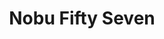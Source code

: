 ---
layout: place
title: Nobu Fifty Seven
permalink: /new-york/new-york/nobu-fifty-seven.html
stateAbbr: NY
stateName: New York
cityName: New York
seo:
  type: restaurant
  links: null
place_id: ChIJPX5iCfpYwokRACnACAf2pJw
photos:
  - name: >-
      places/ChIJPX5iCfpYwokRACnACAf2pJw/photos/AeeoHcKfk37T0l4QVg517La2uqsfA3W9GQzULwT4xWiYu-mPFUpLRm2s-3DQe8JBBjft0RmYfKX3HxbfCZKyXSd_fab7xzg60erwAA1s2fDVMGspjYT7Nx84cFy9R4AnKxu_jQ6pGSsuwizGvZjQVqmn3cKd_fOTtrrASsb7O8bHpXk9IcCeayL-GExGZ5m-BlGz1DShgsycPsmRvasvM9lgk6bGvM5qZisiDQK1-xfEzuILtqiG6zaqBuBb6xULYW31YW6z42akn36AggWmKLibnfGU-QJoDFewoE7gwIeL-jFx4Q
    widthPx: 3822
    heightPx: 2152
    authorAttributions:
      - displayName: Nobu Fifty Seven
        uri: https://maps.google.com/maps/contrib/116430309465432391607
        photoUri: >-
          https://lh3.googleusercontent.com/a-/ALV-UjVW1_enuQcvNnu-Lyf58qg6d_d_2ptziNcmefvF2dMbBZZ96eN-=s100-p-k-no-mo
    flagContentUri: >-
      https://www.google.com/local/imagery/report/?cb_client=maps_api_places.places_api&image_key=!1e10!2sAF1QipOaubTN5VXLuQrFy-WBSEumdQGbdEob69eo3Xmn&hl=en-US
    googleMapsUri: >-
      https://www.google.com/maps/place//data=!3m4!1e2!3m2!1sAF1QipOaubTN5VXLuQrFy-WBSEumdQGbdEob69eo3Xmn!2e10!4m2!3m1!1s0x89c258fa09627e3d:0x9ca4f60708c02900
  - name: >-
      places/ChIJPX5iCfpYwokRACnACAf2pJw/photos/AeeoHcIj_jR7k5dvwXT4kdWLwRXnBBmbiPJ1UNkqCMre_Tr-E0wk7trH2kCw9O0_vsQdcdoZqVbax0ZoEKgHYC3wquXiyVjS05G87VhUZhxolc2BLIOHF4O_JithoAoL574F_GFmK5TLvoC27cIOtv0S4xfovQCHcpvJ0SLqb6xpyfrPn99mChZ857moPfBzJw3pbsjxSXfsxd84vXs3qHTlY0sVaq_osB9e8udCwag4COWk1p1CGNO41VgEAl76eEGo5p5aoGYxe6TmEBhD0YxIes1oSRfDyEQpwQLB4294O_YupFkARW60jbpBGxyD0-80jBYsCLtfslNVImQTMjM7MuVfIFV7auvRCKbw8BeGvBbfGClNSNaPD-LKo6vUv5O4c-vzwOSYG1JPhy-X_Fah5bVgrWIuKvDOy7PwBKketupe-kE
    widthPx: 4800
    heightPx: 3600
    authorAttributions:
      - displayName: Gene Simco
        uri: https://maps.google.com/maps/contrib/117828022743189417040
        photoUri: >-
          https://lh3.googleusercontent.com/a-/ALV-UjVVYrdN5G_0DGMF78Wsp2b5xUSWXx-2sBY2q5FBagajsHs1D2XffQ=s100-p-k-no-mo
    flagContentUri: >-
      https://www.google.com/local/imagery/report/?cb_client=maps_api_places.places_api&image_key=!1e10!2sCIHM0ogKEICAgICJw8zO9wE&hl=en-US
    googleMapsUri: >-
      https://www.google.com/maps/place//data=!3m4!1e2!3m2!1sCIHM0ogKEICAgICJw8zO9wE!2e10!4m2!3m1!1s0x89c258fa09627e3d:0x9ca4f60708c02900
  - name: >-
      places/ChIJPX5iCfpYwokRACnACAf2pJw/photos/AeeoHcKIObg8siUQetZGiQf7y2yu51X6vAuqi2cTKTc1XqcHF3xoDJBmxZEOXo2QiRN-F6vk8t65V7yYOgsUjGGOq5oqvKwdHxtrN-qVrkNySk7xuUwzFdmHe9e-gBQgtcU-e5bZ58tIWX8fIrfLX1Gljb0PwV__IxvgCqTx_KSvNtpDJRWF7fsrRJJeE1sFXdZYJeXAJLyi-tU9TTmZ6M2J4LpR_X5ssptTResBl8JIAeXiLbLT1aW0Rkz3sC5MAU3LN9pAckwTiP2HrpQ2HEP9YCLSqMno6-S6XrLu67XRyVVg65cZ__j0Z3R0SoCM3pNV0g3KyVguwAfcJNV8mhGPOGOFbk8ZNicOhf8l70vPf9gi1SItax4W60yJsS7HAwv1XjDKwjd89yn1p09Uyb7gNpN52FqhD4ol5QyIzGlnBsggRLjQ
    widthPx: 3024
    heightPx: 4032
    authorAttributions:
      - displayName: A E
        uri: https://maps.google.com/maps/contrib/105375776497088242651
        photoUri: >-
          https://lh3.googleusercontent.com/a/ACg8ocL7HxBLpACADVFzXOAdf6oHsO1gamTox0HBEamhGA0WJ1VPFpdS=s100-p-k-no-mo
    flagContentUri: >-
      https://www.google.com/local/imagery/report/?cb_client=maps_api_places.places_api&image_key=!1e10!2sCIHM0ogKEICAgMComOWAzgE&hl=en-US
    googleMapsUri: >-
      https://www.google.com/maps/place//data=!3m4!1e2!3m2!1sCIHM0ogKEICAgMComOWAzgE!2e10!4m2!3m1!1s0x89c258fa09627e3d:0x9ca4f60708c02900
  - name: >-
      places/ChIJPX5iCfpYwokRACnACAf2pJw/photos/AeeoHcL7gtDzebdiT86IE9jDwM463p_8lUwk3c1W2-mR_hRd0ocx1vERQU90_BGmUWni2A03yKBbo8hnS9hDDbV4OD8dSTeeUZnT-5GOLxbcG67VW_Pd49wR-_jQexxpxMZHBeIh3gCWg1XbZhgX9Hy8n77Fu3dcBJCgXhBRykBPd961QbF3N1QYUVtmGg9ArG-L5AJ3n9e_kRoSkEiDlG7Qopleu76Nsp1slBWKTQq_RasI5lLnDmHi-QEAKKeq9p26ye2AgZ6okWosHMfmV6WLmDH4U3QEGLLeu5xUQjCe1MGjea2lg6dGCrhKG3VLKHOEpoiltYtlx5UkVfQ9sphmWwfs9nNQCLo2UtpIOkf2CYuyN1QfdyddM2pD2Vga5bTPLI_fs2wHVqUSCTRrY7TYwQJkP2zrIu8SWTOKH5Z-7DIqY0pB
    widthPx: 2714
    heightPx: 1928
    authorAttributions:
      - displayName: michael langan
        uri: https://maps.google.com/maps/contrib/100822814671845717577
        photoUri: >-
          https://lh3.googleusercontent.com/a-/ALV-UjWR5xi3BOMDhlSLQeAkjyUQDu_0jUeQYxMoXtHHLj9LhtPvlZyEiA=s100-p-k-no-mo
    flagContentUri: >-
      https://www.google.com/local/imagery/report/?cb_client=maps_api_places.places_api&image_key=!1e10!2sCIHM0ogKEICAgIDzpen7qQE&hl=en-US
    googleMapsUri: >-
      https://www.google.com/maps/place//data=!3m4!1e2!3m2!1sCIHM0ogKEICAgIDzpen7qQE!2e10!4m2!3m1!1s0x89c258fa09627e3d:0x9ca4f60708c02900
  - name: >-
      places/ChIJPX5iCfpYwokRACnACAf2pJw/photos/AeeoHcLYj2PrjOqFLWvnP2dZZVv8LE8CzZ4zM3FVG_GlHv7fDm5aDxya4N0AYUdYRpKCvsYBsjItU-tBek0j4zcxAcrkIwrKEALH8QQTLDXx-6o90ejIstZlIv6ju1fUEjdXII2JQcdRTjscooD5Uj685BRfzWFSHRV4hxExjG-us34Ld4gV55uH9vqMmc_nhuWbDEcX5IxWp95O2OvHYVrbJi_lsyGwJ8fIVUJbbngpvw0gyF6_RPC5fdUjqXgXdo6ZkXvEBvozRmNYG5842QfPaHSaM9s6oXH1GAXX-ZhQ283twWFN-6iQzApl7lmphY-nPKkT6XVg5Uwbz8bRVjJFvfKpLiQsLP91YoVTXwFn4YlatG3bpg1jLZCGBdR_uDFu7WJDpDBnjUaRL2CdGQgdyjMpTN9TVfirkqh5FnGmjRY
    widthPx: 3024
    heightPx: 4032
    authorAttributions:
      - displayName: Catalina Altomonte
        uri: https://maps.google.com/maps/contrib/109255929820115921745
        photoUri: >-
          https://lh3.googleusercontent.com/a-/ALV-UjXbwNB6eKwxvLM2pOTQonlcBkEzgIINMymPt8-fCqxjJLFAaVSs=s100-p-k-no-mo
    flagContentUri: >-
      https://www.google.com/local/imagery/report/?cb_client=maps_api_places.places_api&image_key=!1e10!2sCIHM0ogKEICAgMDI4cK3Jw&hl=en-US
    googleMapsUri: >-
      https://www.google.com/maps/place//data=!3m4!1e2!3m2!1sCIHM0ogKEICAgMDI4cK3Jw!2e10!4m2!3m1!1s0x89c258fa09627e3d:0x9ca4f60708c02900
  - name: >-
      places/ChIJPX5iCfpYwokRACnACAf2pJw/photos/AeeoHcID2_wtMnoQ5QVN5unbcElDRFgwXH6uif9PY6vxf-QdzCkLjkYlzcOVbLNsg_Lx_0fdNkMiaOE6NGca9Mcr2jaaq4Q7mkUOZr_XYGyBQG-fw2gOO0dasjJOSTq8tnocWVi6wo1zvww_FZ3d5VNYfk5MgAYOAxSNoR4IoFi7UW8HwlFqVj6JX2pKRYtG67F_MQt0XTe9RY9Dq5SW6ohT3BcTLBXbANgOiTQLt7DzSrPVtBHVskn_1PczKok-DXLTtzBVWziD4pBIbLkK2eT6Pg0s7bAodfd9P99LYhBApJOtgu7Y6fmz5FWXyrjhCn1SxQPWm7-w-SriRLjK_afNXZRY7ATT23L58pDk1LqUKLU-lgNI8o2Jn-qeW_ErqklIikvD-Ca9E2y3wUAxGd2PAHvmApEoqeALkNBZ_AE1z7M
    widthPx: 2992
    heightPx: 2992
    authorAttributions:
      - displayName: Steven Dewinter
        uri: https://maps.google.com/maps/contrib/105003326776787258858
        photoUri: >-
          https://lh3.googleusercontent.com/a-/ALV-UjW7wr2YaHk0j4Gi15DPSXXwrTG9ERJmM98RJOanCnfYBI7CLTHH0A=s100-p-k-no-mo
    flagContentUri: >-
      https://www.google.com/local/imagery/report/?cb_client=maps_api_places.places_api&image_key=!1e10!2sCIHM0ogKEICAgICHi4D-Zg&hl=en-US
    googleMapsUri: >-
      https://www.google.com/maps/place//data=!3m4!1e2!3m2!1sCIHM0ogKEICAgICHi4D-Zg!2e10!4m2!3m1!1s0x89c258fa09627e3d:0x9ca4f60708c02900
  - name: >-
      places/ChIJPX5iCfpYwokRACnACAf2pJw/photos/AeeoHcKkJ0yVbWYimrW-JuXw7z1Lv7M4iYKkCyeNk4MkDyPy09dGgQ7ySzJnuzgn9ZF-1xY96lNzCoJ_1XIC626SZz6sPR1v8OvRjg6ybKHG8g-TvrakNpDl_4s24VqMwAJvg8orYjVn4fqg9uEKBr8AGIrC2YalRbeBoZYm-68wVLBLR4XNL66mVlFkeyBx82PS2Y7c8PdhDKLI-F-4Qk5KXWXsR_aNHwrXE2dSXe8Ee4bN4pL7gV-G-2Wi_zmpQLpAnCfC6dxxOiuWzvmdbiGysZXf34oX-exH3XCWj889fndrTAB6x7IpXU6PtwxTwIg3_yBVI5K48FFpJnEVCG3XQ_Mk5P36R7j9b2AOp-mVHEgL4iT7nbYdnXho2_JQv0doHwlab-AwmjEdN5cl-qddM263h9ucYfUDXiPOgSCDLwQ_eg
    widthPx: 4800
    heightPx: 3600
    authorAttributions:
      - displayName: Gene Simco
        uri: https://maps.google.com/maps/contrib/117828022743189417040
        photoUri: >-
          https://lh3.googleusercontent.com/a-/ALV-UjVVYrdN5G_0DGMF78Wsp2b5xUSWXx-2sBY2q5FBagajsHs1D2XffQ=s100-p-k-no-mo
    flagContentUri: >-
      https://www.google.com/local/imagery/report/?cb_client=maps_api_places.places_api&image_key=!1e10!2sCIHM0ogKEICAgICJw8zOdw&hl=en-US
    googleMapsUri: >-
      https://www.google.com/maps/place//data=!3m4!1e2!3m2!1sCIHM0ogKEICAgICJw8zOdw!2e10!4m2!3m1!1s0x89c258fa09627e3d:0x9ca4f60708c02900
  - name: >-
      places/ChIJPX5iCfpYwokRACnACAf2pJw/photos/AeeoHcJKx8had0Z68S19KZR6VzA8g6TqJdtwZrFkI85t2XgeNyIjOufkXR_Bi8zxgJfmxEE7_rmOT9RCD9OccF4pGuu8PZhLwv1g_3l-IaLweE_4x7KcqHk6CDUjMtQvLWHLbJlawluBfv0_8WAoUHRqdofirZF_vGOsGtk5cvBBplnZRC23hNeSdnVlPzvcFd6FHDntHtS-6o4UiByiUjFdty0DCZTcWoaTuL5ORmDc44QCwKKPsUxN3FgQG9zQoeTe6lS94GyknbxOkuB2NsDwNbEhfJzqTGHGTggVmWoFFeQ9ddT8ik1rCAkRmEc4efoCohHTWUhjh4Up-hVmJ8tjQ2P46HPsZ-ZrLhplQ9Pa7T2u3mDK8nXSbldAkhGmx3WSVcIkmpB48ZJBSgqA2rFbvvMcS8Y48hJ7zDtNB6BNnbaET9E
    widthPx: 4080
    heightPx: 3072
    authorAttributions:
      - displayName: Lucila Cejas
        uri: https://maps.google.com/maps/contrib/116393164498749766781
        photoUri: >-
          https://lh3.googleusercontent.com/a-/ALV-UjUekU3-S5kDOb3OPQS8ccH7P9PKDCNMBX30L6v4nDsolWXZEOc0ww=s100-p-k-no-mo
    flagContentUri: >-
      https://www.google.com/local/imagery/report/?cb_client=maps_api_places.places_api&image_key=!1e10!2sCIHM0ogKEICAgIDr75uUwAE&hl=en-US
    googleMapsUri: >-
      https://www.google.com/maps/place//data=!3m4!1e2!3m2!1sCIHM0ogKEICAgIDr75uUwAE!2e10!4m2!3m1!1s0x89c258fa09627e3d:0x9ca4f60708c02900
  - name: >-
      places/ChIJPX5iCfpYwokRACnACAf2pJw/photos/AeeoHcKcsn3hDHBdYzbuyHDvtuoiiKjcB5e80qI4ezMroudNOCDshVT7bJUMLcBtoMJYOFPE31BS0HadTCRb-vHg5cF4PiaZjodZ0xYgk528CV9Z2uOT1SmmqD7kpnewvYzEAeCEwuV2_dufX7-YwZwr1j_sX1aSvAKQVZD2jS9STR2Wt3d9LLdN-4FByuaeeedYIxHsNTRGvO4C-53ldXd1_eXj-N32VlnM_b5F1SKgFEBmoMu6jsWuTHneOK9M90e1XV6sZyKf_wb3cSmJ4fWIF9VP0RR5W6BjBQQsJwhTaPo9SsQRszJHPN5A9NqCqj1Vr2JoR57Koon2LBBcrTJTUemQeLXeJEJ9S8wOJcgTjB1pRtksmntzyIiPd-FikhjJBUFeq32G72XPv0WXvMRTLG6dwxg7RjEX5aytOMreYB4VxERE
    widthPx: 4080
    heightPx: 3072
    authorAttributions:
      - displayName: Konstantin Veselinov
        uri: https://maps.google.com/maps/contrib/104795848048417435304
        photoUri: >-
          https://lh3.googleusercontent.com/a/ACg8ocKuTlZWnILz5lYw-Zs4i7Dki4UpdbKGvPyglPvz7GF1hZU2eQ=s100-p-k-no-mo
    flagContentUri: >-
      https://www.google.com/local/imagery/report/?cb_client=maps_api_places.places_api&image_key=!1e10!2sCIHM0ogKEICAgMDAxI3wswE&hl=en-US
    googleMapsUri: >-
      https://www.google.com/maps/place//data=!3m4!1e2!3m2!1sCIHM0ogKEICAgMDAxI3wswE!2e10!4m2!3m1!1s0x89c258fa09627e3d:0x9ca4f60708c02900
  - name: >-
      places/ChIJPX5iCfpYwokRACnACAf2pJw/photos/AeeoHcLnwpyQ6M7Ue8jVwy0VGsJTXaKNhOiK9fKQ4KYwFqioAE4j0WfO4UILx-uIGKg9J2RT4FzdKhgMPhCF8W9_Wu-IN70Nt6ZFysvGGe-jIQaFBg23-uD7avQpONy5d4Vp0zA49WVFvxGGW1SDBGbc6uXd9SD6EPTRmBSUX6BWojXLYyNcsGlpJFdmJgl2AZH15lDIuNHtFIHEOzzFmiBGNQAuVlRsYsy-RJrWT3JXKieWLVWAd_v35zuDULlWgcKmUrhM5a_eJtJoUyMDh4q66D5rDuvmOqV2ZxDZ0S3-SNKiFI0NYUPaMdgYLfA8vIxr5eNM5ew_Cvv00YYq1Y4aCnx68zjF19fOiPGZpG4kuGp2PXiyMDOeEFexI5hZBwrcSULK-Tf5pb8OzLGI5zm9UqIriI4oTPcUddtuvxXiA4E
    widthPx: 3072
    heightPx: 4080
    authorAttributions:
      - displayName: Haseeb Mohammed
        uri: https://maps.google.com/maps/contrib/106961511744248238691
        photoUri: >-
          https://lh3.googleusercontent.com/a/ACg8ocIsjCSMTfgQyJRWJEw1yUHoc3txU-Yocqyh3q5_V0rWhlnTfg=s100-p-k-no-mo
    flagContentUri: >-
      https://www.google.com/local/imagery/report/?cb_client=maps_api_places.places_api&image_key=!1e10!2sCIHM0ogKEICAgIDTjYCnfw&hl=en-US
    googleMapsUri: >-
      https://www.google.com/maps/place//data=!3m4!1e2!3m2!1sCIHM0ogKEICAgIDTjYCnfw!2e10!4m2!3m1!1s0x89c258fa09627e3d:0x9ca4f60708c02900
address: 40 W 57th St, New York, NY 10019, USA
street: 40 W 57th St
city: New York
state: NY
zip: '10019'
country: USA
neighborhood: null
latitude: '40.763705'
longitude: '-73.976245'
accessibility_options:
  wheelchairAccessibleEntrance: true
  wheelchairAccessibleRestroom: true
  wheelchairAccessibleSeating: true
business_status: OPERATIONAL
name: Nobu Fifty Seven
google_maps_links:
  directionsUri: >-
    https://www.google.com/maps/dir//''/data=!4m7!4m6!1m1!4e2!1m2!1m1!1s0x89c258fa09627e3d:0x9ca4f60708c02900!3e0
  placeUri: https://maps.google.com/?cid=11287417076169320704
  writeAReviewUri: >-
    https://www.google.com/maps/place//data=!4m3!3m2!1s0x89c258fa09627e3d:0x9ca4f60708c02900!12e1
  reviewsUri: >-
    https://www.google.com/maps/place//data=!4m4!3m3!1s0x89c258fa09627e3d:0x9ca4f60708c02900!9m1!1b1
  photosUri: >-
    https://www.google.com/maps/place//data=!4m3!3m2!1s0x89c258fa09627e3d:0x9ca4f60708c02900!10e5
primary_type: Restaurant
opening_hours:
  regular: null
  current: null
secondary_opening_hours:
  regular:
    weekdayDescriptions: null
    type: null
  current:
    weekdayDescriptions: null
    type: null
phone: null
price_level: null
price_range: null
rating: null
rating_count: 0
website: null
description: >-
  Discover Nobu Fifty Seven in New York, NY$$$Nobu Fifty Seven in New York, NY,
  stands out as a stylish destination for innovative Japanese dining, featuring
  a blend of fresh flavors and creative presentations that highlight modern
  twists on traditional cuisine. This chic restaurant boasts an elegant
  atmosphere perfect for enjoying expertly crafted dishes, including a variety
  of sushi options that draw in enthusiasts searching for top-rated Japanese
  places. With its focus on high-quality ingredients and artistic plating, it
  offers a memorable experience for those exploring sushi restaurants in the
  city. Accessibility features like wheelchair-friendly entrances and seating
  add to its appeal, making it a welcoming spot for a broad range of diners.
  Whether you're seeking sushi close to you or a refined meal in a vibrant urban
  setting, this establishment delivers a seamless blend of taste and ambiance.
generative_summary: >-
  Discover Nobu Fifty Seven in New York, NY$$$Nobu Fifty Seven in New York, NY,
  stands out as a stylish destination for innovative Japanese dining, featuring
  a blend of fresh flavors and creative presentations that highlight modern
  twists on traditional cuisine. This chic restaurant boasts an elegant
  atmosphere perfect for enjoying expertly crafted dishes, including a variety
  of sushi options that draw in enthusiasts searching for top-rated Japanese
  places. With its focus on high-quality ingredients and artistic plating, it
  offers a memorable experience for those exploring sushi restaurants in the
  city. Accessibility features like wheelchair-friendly entrances and seating
  add to its appeal, making it a welcoming spot for a broad range of diners.
  Whether you're seeking sushi close to you or a refined meal in a vibrant urban
  setting, this establishment delivers a seamless blend of taste and ambiance.
generative_disclosure: Summarized by AI using the Grok-3-Mini model.
reviews: null
review_summary: >-
  What Guests Are Saying$$$Visitors to Nobu Fifty Seven often rave about the
  fresh and inventive sushi selections that bring a creative edge to classic
  Japanese flavors, making it a go-to for anyone craving something exciting yet
  familiar. Many appreciate the stylish vibe and attentive service that enhance
  the overall dining experience, though some note that the prices reflect the
  premium quality and location. Folks frequently mention the variety of dishes
  as a highlight, praising how the menu balances bold tastes with elegant
  presentations for a satisfying meal. Overall, it's seen as a solid choice for
  groups or special occasions, with the consensus leaning positive on the
  flavorful options and welcoming atmosphere. If you're on the hunt for the best
  sushi near me, this spot tends to leave people feeling impressed by the
  attention to detail and enjoyable vibes, even if it's not the most
  budget-friendly option.
review_disclosure: Summarized by AI using the Grok-3-Mini model.
parking_options: null
payment_options: null
allow_dogs: null
curbside_pickup: null
delivery: null
dine_in: null
good_for_children: null
good_for_groups: null
good_for_sports: null
live_music: null
menu_for_children: null
outdoor_seating: null
reservable: null
restroom: null
serves_beer: null
serves_breakfast: null
serves_brunch: null
serves_cocktails: null
serves_coffee: null
serves_dinner: null
serves_dessert: null
serves_lunch: null
serves_vegetarian_food: null
serves_wine: null
takeout: null
update_category: pro
places_description: null

---